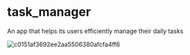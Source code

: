 # task_manager

An app that helps its users efficiently manage their daily tasks

![c0151af3692ee2aa5506380afcfa4ff6](https://user-images.githubusercontent.com/61379839/131235463-14207517-88ec-410e-87ab-e51771000824.png)

